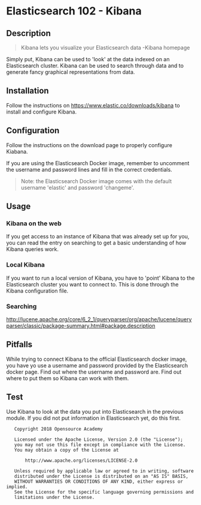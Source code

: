 # Elasticsearch 102 - Kibana

## Description
> Kibana lets you visualize your Elasticsearch data -Kibana homepage

Simply put, Kibana can be used to 'look' at the data indexed on an Elasticsearch cluster. Kibana can be used to search through data and to generate fancy graphical representations from data.

## Installation
Follow the instructions on https://www.elastic.co/downloads/kibana to install and configure Kibana.

## Configuration
Follow the instructions on the download page to properly configure Kiabana.

If you are using the Elasticsearch Docker image, remember to uncomment the username and password lines and fill in the correct credentials.

> Note: the Elasticsearch Docker image comes with the default username 'elastic' and password 'changeme'.

## Usage

### Kibana on the web
If you get access to an instance of Kibana that was already set up for you, you can read the entry on searching to get a basic understanding of how Kibana queries work.

### Local Kibana
If you want to run a local version of Kibana, you have to 'point' Kibana to the Elasticsearch cluster you want to connect to. This is done through the Kibana configuration file.

### Searching
http://lucene.apache.org/core/6_2_1/queryparser/org/apache/lucene/queryparser/classic/package-summary.html#package.description

## Pitfalls
While trying to connect Kibana to the official Elasticsearch docker image, you have yo use a username and password provided by the Elasticsearch docker page. Find out where the username and password are. Find out where to put them so Kibana can work with them.

## Test

Use Kibana to look at the data you put into Elasticsearch in the previous module. If you did not put information in Elasticsearch yet, do this first.

```
   Copyright 2018 Opensource Academy

   Licensed under the Apache License, Version 2.0 (the "License");
   you may not use this file except in compliance with the License.
   You may obtain a copy of the License at

       http://www.apache.org/licenses/LICENSE-2.0

   Unless required by applicable law or agreed to in writing, software
   distributed under the License is distributed on an "AS IS" BASIS,
   WITHOUT WARRANTIES OR CONDITIONS OF ANY KIND, either express or implied.
   See the License for the specific language governing permissions and
   limitations under the License.
```
